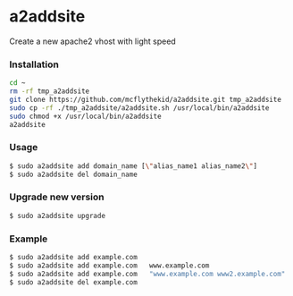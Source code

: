 # a2addsite

Create a new apache2 vhost with light speed

### Installation ###

```bash
cd ~
rm -rf tmp_a2addsite
git clone https://github.com/mcflythekid/a2addsite.git tmp_a2addsite
sudo cp -rf ./tmp_a2addsite/a2addsite.sh /usr/local/bin/a2addsite
sudo chmod +x /usr/local/bin/a2addsite
a2addsite
```
### Usage ###

```bash
$ sudo a2addsite add domain_name [\"alias_name1 alias_name2\"]
$ sudo a2addsite del domain_name
```
### Upgrade new version ###
```bash
$ sudo a2addsite upgrade
````
### Example ###

```bash
$ sudo a2addsite add example.com
$ sudo a2addsite add example.com   www.example.com
$ sudo a2addsite add example.com   "www.example.com www2.example.com"
$ sudo a2addsite del example.com
```
